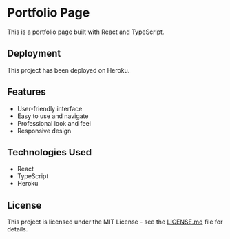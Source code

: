 # Portfolio Page

This is a portfolio page built with React and TypeScript.

## Deployment

This project has been deployed on Heroku.

## Features

- User-friendly interface
- Easy to use and navigate
- Professional look and feel
- Responsive design

## Technologies Used

- React
- TypeScript
- Heroku

## License

This project is licensed under the MIT License - see the [LICENSE.md](LICENSE.md) file for details.
